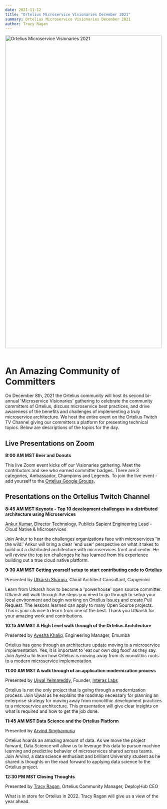 ```yaml
---
date: 2021-11-12
title: "Ortelius Microservice Visionaries December 2021"
summary: Ortelius Microservice Visionaries December 2021
author: Tracy Ragan
---
```


<div class="col-center">
<img src="/images/Ortelius-Visionaries-2021.png" alt="Ortelius Microservice Visionaries 2021" height="1000px" width="500px" />
</div>
<br>

# An Amazing Community of Committers

On December 8th, 2021 the Ortelius community will host its second bi-annual 'Microservice Visionaries' gathering to celebrate the community committers of Ortelius, discuss microservice best practices, and drive awareness of the benefits and challenges of implementing a truly microservice architecture. We host the entire event on the Ortelius Twitch TV Channel giving our committers a platform for presenting technical topics. Below are descriptions of the topics for the day.

## Live Presentations on Zoom
<p><strong>8:00 AM MST Beer and Donuts </strong></p>

This live Zoom event kicks off our Visionaries gathering. Meet the contributors and see who earned committer badges. There are 3 categories, Ambassador, Champions and Legends. To join the live event - add yourself to the [Ortelius Google Groups](https://groups.google.com/g/ortelius-dev).

## Presentations on the Ortelius Twitch Channel 

<p><strong> 8:45 AM MST Keynote - Top 10 development challenges in a distributed architecture using Microservices</strong></p>

[Ankur Kumar](https://www.linkedin.com/in/ankurkumarz/), Director Technology, Publicis Sapient Engineering Lead - Cloud Native & Microservices 

Join Ankur to hear the challenges organizations face with microservices 'in the wild.' Ankur will bring a clear 'end user' perspective on what it takes to build out a distributed architecture with microservices front and center. He will review the top ten challenges he has learned from his experience building out a true cloud native platform. 

<p><strong> 9:30 AM MST Getting yourself setup to start contributing code to Ortelius
</strong>

Presented by [Utkarsh Sharma](https://www.linkedin.com/in/utkarsh-sharma-53362836/), Cloud Architect Consultant, Capgemini 

Learn from Utkarsh how to become a 'powerhouse' open source committer. Utkarsh will walk through the steps you need to go through to setup your local environment and begin working on Ortelius Issues and create Pull Request. The lessons learned can apply to many Open Source projects. This is your chance to learn from one of the best. Thank you Utkarsh for your amazing work and contributions. 
  
<p><strong> 10:15 AM MST A High Level walk through of the Ortelius Architecture </strong> 

Presented by [Ayesha Khaliq](https://www.linkedin.com/in/ayesha-khaliq-rana/), Engineering Manager, Emumba

Ortelius has gone through an architecture update moving to a microservice implementation. Yes, it is important to 'eat our own dog food' as they say. Join Ayesha to learn how Ortelius is moving away from its monolithic roots to a modern microservice implementation. </p>

<p><strong> 11:00 AM MST A walk through of an application modernization process </strong>

Presented by [Ujwal Yelmareddy](https://www.linkedin.com/in/ujwal-reddy-y/), Founder, [Interas Labs](https://www.interaslabs.com/)

Ortelius is not the only project that is going through a modernization process. Join Ujwal as he explains the roadmap necessary for planning an enterprise strategy for moving away from monolithic development practices to a microservice architecture. This presentation will give clear insights on what is required and how to get the job done. </p>


<p><strong> 11:45 AM MST Data Science and the Ortelius Platform </strong>

Presented by [Arvind Singharpuria](https://www.linkedin.com/in/arvind-singharpuria-a88686202/) 

<p>Ortelius hoards an amazing amount of data. As we move the project forward, Data Science will allow us to leverage this data to pursue machine learning and predictive behavior of microservices shared across teams. Join Arvind, a data science enthusiast and brilliant University student as he shared is thoughts on the road forward to applying data science to the Ortelius project. </p>

</p><strong> 12:30 PM MST Closing Thoughts </strong>

Presented by [Tracy Ragan](https://www.linkedin.com/in/tracy-ragan-oms/), Ortelius Community Manager, DeployHub CEO


<p>What is in store for Ortelius in 2022. Tracy Ragan will give us a view of the year ahead. </p>



